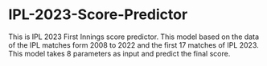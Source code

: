 # IPL-2023-Score-Predictor
This is IPL 2023 First Innings score predictor. This model based on the data of the IPL matches form 2008 to 2022 and the first 17 matches of IPL 2023. This model takes 8 parameters as input and predict the final score.
